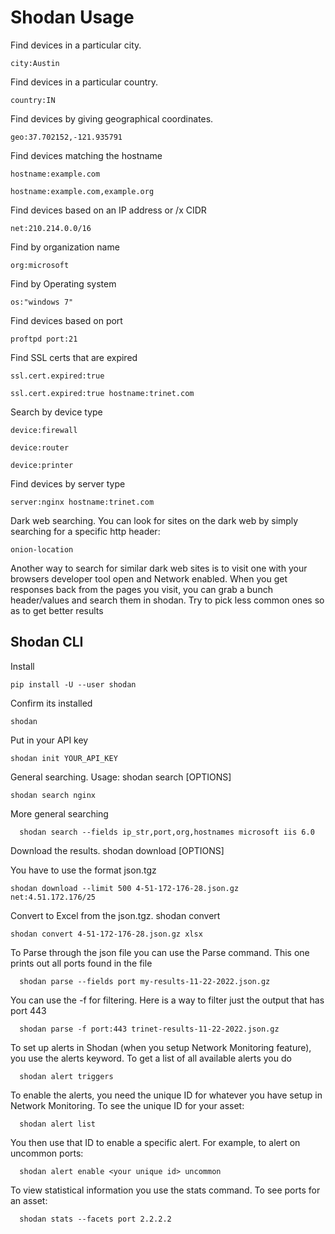 # Shodan Usage

Find devices in a particular city.
```
city:Austin
```
Find devices in a particular country. 
```
country:IN
```
Find devices by giving geographical coordinates.
```
geo:37.702152,-121.935791
```
Find devices matching the hostname
```
hostname:example.com
```
```
hostname:example.com,example.org
```
Find devices based on an IP address or /x CIDR
```
net:210.214.0.0/16
```
Find by organization name
```
org:microsoft
```
Find by Operating system
```
os:"windows 7"
```
Find devices based on port
```
proftpd port:21
```
Find SSL certs that are expired
```
ssl.cert.expired:true
```
```
ssl.cert.expired:true hostname:trinet.com
```
Search by device type
```
device:firewall
```
```
device:router
```
```
device:printer
```
Find devices by server type
```
server:nginx hostname:trinet.com
```
Dark web searching. You can look for sites on the dark web by simply searching for a specific http header:
```
onion-location
```
Another way to search for similar dark web sites is to visit one with your browsers developer tool open and Network enabled. When you get responses back from the pages you visit, you can grab a bunch header/values and search them in shodan. Try to pick less common ones so as to get better results


## Shodan CLI

Install
```
pip install -U --user shodan
```
Confirm its installed
```
shodan
```
Put in your API key
```
shodan init YOUR_API_KEY
```
General searching. Usage: shodan search [OPTIONS] <search query>
```
shodan search nginx
```
More general searching
```
  shodan search --fields ip_str,port,org,hostnames microsoft iis 6.0
```

Download the results. shodan download [OPTIONS] <filename> <search query> You have to use the format json.tgz
```
shodan download --limit 500 4-51-172-176-28.json.gz net:4.51.172.176/25
```
Convert to Excel from the json.tgz. shodan convert <data file> <file format>
```
shodan convert 4-51-172-176-28.json.gz xlsx
```
To Parse through the json file you can use the Parse command. This one prints out all ports found in the file
```
  shodan parse --fields port my-results-11-22-2022.json.gz
```
You can use the -f for filtering. Here is a way to filter just the output that has port 443
```
  shodan parse -f port:443 trinet-results-11-22-2022.json.gz
```
To set up alerts in Shodan (when you setup Network Monitoring feature), you use the alerts keyword. To get a list of all available alerts you do
```
  shodan alert triggers
```
To enable the alerts, you need the unique ID for whatever you have setup in Network Monitoring. To see the unique ID for your asset:
```
  shodan alert list
```
You then use that ID to enable a specific alert. For example, to alert on uncommon ports:
```
  shodan alert enable <your unique id> uncommon
```
To view statistical information you use the stats command. To see ports for an asset:
```
  shodan stats --facets port 2.2.2.2
```
  


